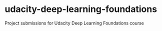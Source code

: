 # udacity-deep-learning-foundations
Project submissions for Udacity Deep Learning Foundations course
